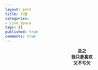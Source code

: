 ```yaml
---
layout: post
title: 只是
categories:
- Live Space
tags: []
published: true
comments: true
---
```

<p><div style="text-align:center"><span style="font-weight:bold">总之<br />我只是喜欢</span><br style="font-weight:bold" /><span style="font-weight:bold">又不亏欠</span><br /></div></p>
